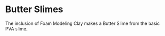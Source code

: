 # Butter Slimes

The inclusion of Foam Modeling Clay makes a Butter Slime from the basic PVA slime.
